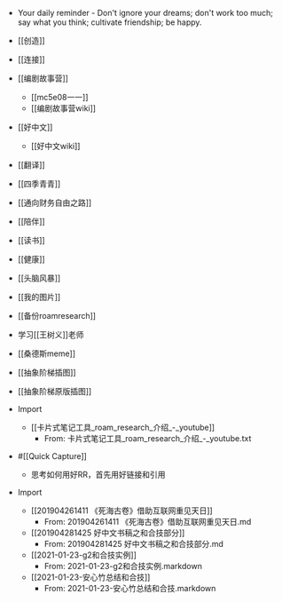 - Your daily reminder - Don't ignore your dreams; don't work too much; say what you think; cultivate friendship; be happy.
- [[创造]]
- [[连接]]
- [[编剧故事营]]
    - [[mc5e08一一]]
    - [[编剧故事营wiki]]
- [[好中文]]
    - [[好中文wiki]]
- [[翻译]]
- [[四季青青]]
- [[通向财务自由之路]]
- [[陪伴]]
- [[读书]]
- [[健康]]
- [[头脑风暴]]
- [[我的图片]]
- [[备份roamresearch]]
- 学习[[王树义]]老师
- [[桑德斯meme]]
- [[抽象阶梯插图]]
- [[抽象阶梯原版插图]]
- Import
    - [[卡片式笔记工具_roam_research_介绍_-_youtube]]
        - From: 卡片式笔记工具_roam_research_介绍_-_youtube.txt
- #[[Quick Capture]]
    - 思考如何用好RR，首先用好链接和引用

- Import
    - [[201904261411 《死海古卷》借助互联网重见天日]]
        - From: 201904261411 《死海古卷》借助互联网重见天日.md
    - [[201904281425 好中文书稿之和合技部分]]
        - From: 201904281425 好中文书稿之和合技部分.md
    - [[2021-01-23-g2和合技实例]]
        - From: 2021-01-23-g2和合技实例.markdown
    - [[2021-01-23-安心竹总结和合技]]
        - From: 2021-01-23-安心竹总结和合技.markdown
